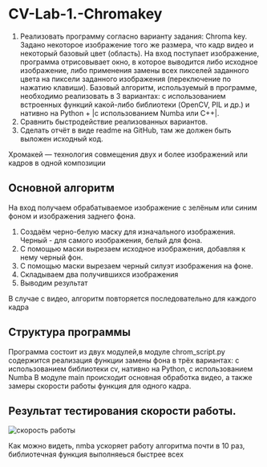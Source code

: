 # CV-Lab-1.-Chromakey
1. Реализовать программу согласно варианту задания: Chroma key. Задано некоторое изображение того же размера, что кадр видео и некоторый базовый цвет (область). На вход поступает изображение, программа отрисовывает окно, в которое выводится либо исходное изображение, либо применения замены всех пикселей 
заданного цвета на пиксели заданного изображения (переключение по нажатию клавиши). 
Базовый алгоритм, используемый в программе, необходимо реализовать в 3 вариантах: 
с использованием встроенных функций какой-либо библиотеки (OpenCV, PIL и др.) и нативно на Python + |с использованием Numba или C++|.
2. Сравнить быстродействие реализованных вариантов.
3. Сделать отчёт в виде readme на GitHub, там же должен быть выложен исходный код.

Хромакей — технология совмещения двух и более изображений или кадров в одной композиции

## Основной алгоритм 
На вход получаем обрабатываемое изображение с зелёным или синим фоном и изображения заднего фона.
1. Создаём черно-белую маску для изначального изображения. Черный - для самого изображения, белый для фона.
2. С помощью маски вырезаем исходное изображения, добавляя к нему черный фон.
3. С помощью маски вырезаем черный силуэт изображения на фоне.
4. Складываем два получившихся изображения
5. Выводим результат

В случае с видео, алгоритм повторяется последовательно для каждого кадра
## Структура программы

Программа состоит из двух модулей,в модуле chrom_script.py содержится реализация функции замены фона в трёх вариантах:
с использованием библиотеки cv, нативно на Python, с использованием Numba 
В модуле main происходит основная обработка видео, а также замеры скорости работы функция для одного кадра.

## Результат тестирования скорости работы.
![скорость работы](https://user-images.githubusercontent.com/114875779/214222771-a90733d5-8db5-41eb-a7a7-638def97cb95.PNG)

Как можно видеть, nmba ускоряет работу алгоритма почти в 10 раз, библиотечная функция выполняеься быстрее всех
